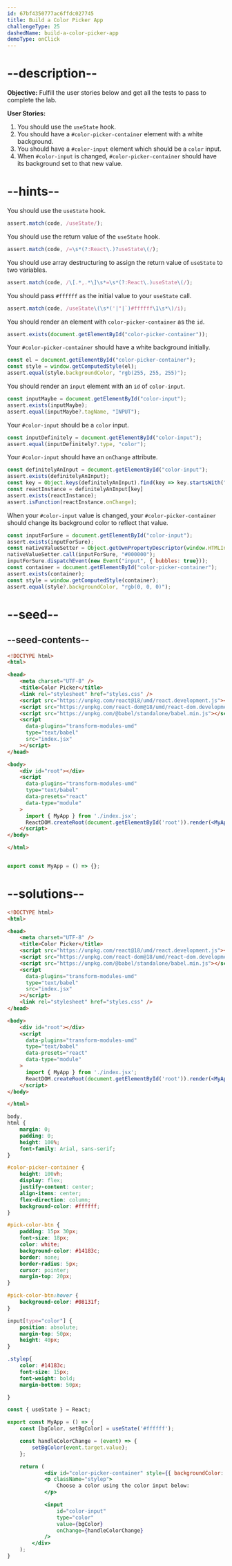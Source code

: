 ```yaml
---
id: 67bf4350777ac6ffdc027745
title: Build a Color Picker App
challengeType: 25
dashedName: build-a-color-picker-app
demoType: onClick
---
```


# --description--

**Objective:** Fulfill the user stories below and get all the tests to pass to complete the lab.

**User Stories:**

1. You should use the `useState` hook.
2. You should have a `#color-picker-container` element with a white background.
3. You should have a `#color-input` element which should be a `color` input.
4. When `#color-input` is changed, `#color-picker-container` should have its background set to that new value.

# --hints--

You should use the `useState` hook.

```js
assert.match(code, /useState/);
```

You should use the return value of the `useState` hook.

```js
assert.match(code, /=\s*(?:React\.)?useState\(/);
```

You should use array destructuring to assign the return value of `useState` to two variables.

```js
assert.match(code, /\[.*,.*\]\s*=\s*(?:React\.)useState\(/);
```

You should pass `#ffffff` as the initial value to your `useState` call.

```js
assert.match(code, /useState\(\s*('|"|`)#ffffff\1\s*\)/i);
```

You should render an element with `color-picker-container` as the `id`.

```js
assert.exists(document.getElementById("color-picker-container"));
```

Your `#color-picker-container` should have a white background initially.

```js
const el = document.getElementById("color-picker-container");
const style = window.getComputedStyle(el);
assert.equal(style.backgroundColor, "rgb(255, 255, 255)");
```

You should render an `input` element with an `id` of `color-input`.

```js
const inputMaybe = document.getElementById("color-input");
assert.exists(inputMaybe);
assert.equal(inputMaybe?.tagName, "INPUT");
```

Your `#color-input` should be a `color` input.

```js
const inputDefinitely = document.getElementById("color-input");
assert.equal(inputDefinitely?.type, "color");
```

Your `#color-input` should have an `onChange` attribute.

```js
const definitelyAnInput = document.getElementById("color-input");
assert.exists(definitelyAnInput);
const key = Object.keys(definitelyAnInput).find(key => key.startsWith("__reactProps"));
const reactInstance = definitelyAnInput[key]
assert.exists(reactInstance);
assert.isFunction(reactInstance.onChange);
```

When your `#color-input` value is changed, your `#color-picker-container` should change its background color to reflect that value.

```js
const inputForSure = document.getElementById("color-input");
assert.exists(inputForSure);
const nativeValueSetter = Object.getOwnPropertyDescriptor(window.HTMLInputElement.prototype, "value").set;
nativeValueSetter.call(inputForSure, "#000000");
inputForSure.dispatchEvent(new Event("input", { bubbles: true}));
const container = document.getElementById("color-picker-container");
assert.exists(container);
const style = window.getComputedStyle(container);
assert.equal(style?.backgroundColor, "rgb(0, 0, 0)");
```

# --seed--

## --seed-contents--

```html
<!DOCTYPE html>
<html>

<head>
    <meta charset="UTF-8" />
    <title>Color Picker</title>
    <link rel="stylesheet" href="styles.css" />
    <script src="https://unpkg.com/react@18/umd/react.development.js"></script>
    <script src="https://unpkg.com/react-dom@18/umd/react-dom.development.js"></script>
    <script src="https://unpkg.com/@babel/standalone/babel.min.js"></script>
    <script
      data-plugins="transform-modules-umd"
      type="text/babel"
      src="index.jsx"
    ></script>
</head>

<body>
    <div id="root"></div>
    <script
      data-plugins="transform-modules-umd"
      type="text/babel"
      data-presets="react"
      data-type="module"
    >
      import { MyApp } from './index.jsx';
      ReactDOM.createRoot(document.getElementById('root')).render(<MyApp />);
    </script>
</body>

</html>
```

```css

```

```jsx
export const MyApp = () => {};
```

# --solutions--

```html
<!DOCTYPE html>
<html>

<head>
    <meta charset="UTF-8" />
    <title>Color Picker</title>
    <script src="https://unpkg.com/react@18/umd/react.development.js"></script>
    <script src="https://unpkg.com/react-dom@18/umd/react-dom.development.js"></script>
    <script src="https://unpkg.com/@babel/standalone/babel.min.js"></script>
    <script
      data-plugins="transform-modules-umd"
      type="text/babel"
      src="index.jsx"
    ></script>
    <link rel="stylesheet" href="styles.css" />
</head>

<body>
    <div id="root"></div>
    <script
      data-plugins="transform-modules-umd"
      type="text/babel"
      data-presets="react"
      data-type="module"
    >
      import { MyApp } from './index.jsx';
      ReactDOM.createRoot(document.getElementById('root')).render(<MyApp />);
    </script>
</body>

</html>
```

```css
body,
html {
    margin: 0;
    padding: 0;
    height: 100%;
    font-family: Arial, sans-serif;
}

#color-picker-container {
    height: 100vh;
    display: flex;
    justify-content: center;
    align-items: center;
    flex-direction: column;
    background-color: #ffffff;
}

#pick-color-btn {
    padding: 15px 30px;
    font-size: 18px;
    color: white;
    background-color: #14183c;
    border: none;
    border-radius: 5px;
    cursor: pointer;
    margin-top: 20px;
}

#pick-color-btn:hover {
    background-color: #08131f;
}

input[type="color"] {
    position: absolute;
    margin-top: 50px;
    height: 40px;
}

.stylep{
    color: #14183c;
    font-size: 15px;
    font-weight: bold;
    margin-bottom: 50px;

}
```

```jsx
const { useState } = React;

export const MyApp = () => {
    const [bgColor, setBgColor] = useState('#ffffff');

    const handleColorChange = (event) => {
        setBgColor(event.target.value);
    };

    return (
            <div id="color-picker-container" style={{ backgroundColor: bgColor }}>
            <p className="stylep">
                Choose a color using the color input below:
            </p>

            <input
                id="color-input"
                type="color"
                value={bgColor}
                onChange={handleColorChange}
            />
        </div>
    );
}
```
